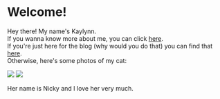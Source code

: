 # Welcome!
Hey there! My name's Kaylynn.  
If you wanna know more about me, you can click [here](/about).  
If you're just here for the blog (why would you do that) you can find that [here](/blog).  
Otherwise, here's some photos of my cat:

<div class="image-row">
  <img src="/cat.png">
  <img src="/cat2.jpg">
</div>

Her name is Nicky and I love her very much.